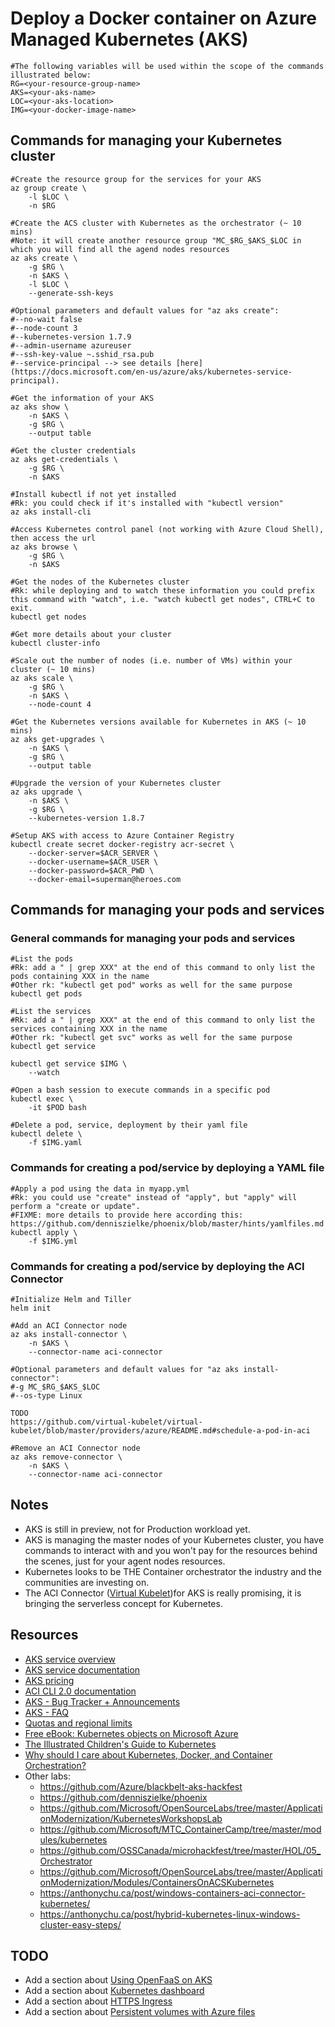 # Deploy a Docker container on Azure Managed Kubernetes (AKS)

```
#The following variables will be used within the scope of the commands illustrated below:
RG=<your-resource-group-name>
AKS=<your-aks-name>
LOC=<your-aks-location>
IMG=<your-docker-image-name>
```

## Commands for managing your Kubernetes cluster

```
#Create the resource group for the services for your AKS
az group create \
    -l $LOC \
    -n $RG

#Create the ACS cluster with Kubernetes as the orchestrator (~ 10 mins)
#Note: it will create another resource group "MC_$RG_$AKS_$LOC in which you will find all the agend nodes resources
az aks create \
    -g $RG \
    -n $AKS \
    -l $LOC \
    --generate-ssh-keys

#Optional parameters and default values for "az aks create":
#--no-wait false
#--node-count 3
#--kubernetes-version 1.7.9
#--admin-username azureuser
#--ssh-key-value ~.sshid_rsa.pub
#--service-principal --> see details [here](https://docs.microsoft.com/en-us/azure/aks/kubernetes-service-principal).

#Get the information of your AKS
az aks show \
    -n $AKS \
    -g $RG \
    --output table

#Get the cluster credentials
az aks get-credentials \
    -g $RG \
    -n $AKS

#Install kubectl if not yet installed
#Rk: you could check if it's installed with "kubectl version"
az aks install-cli

#Access Kubernetes control panel (not working with Azure Cloud Shell), then access the url
az aks browse \
    -g $RG \
    -n $AKS

#Get the nodes of the Kubernetes cluster
#Rk: while deploying and to watch these information you could prefix this command with "watch", i.e. "watch kubectl get nodes", CTRL+C to exit.
kubectl get nodes

#Get more details about your cluster
kubectl cluster-info

#Scale out the number of nodes (i.e. number of VMs) within your cluster (~ 10 mins)
az aks scale \
    -g $RG \
    -n $AKS \
    --node-count 4

#Get the Kubernetes versions available for Kubernetes in AKS (~ 10 mins)
az aks get-upgrades \
    -n $AKS \
    -g $RG \
    --output table

#Upgrade the version of your Kubernetes cluster
az aks upgrade \
    -n $AKS \
    -g $RG \
    --kubernetes-version 1.8.7

#Setup AKS with access to Azure Container Registry
kubectl create secret docker-registry acr-secret \
    --docker-server=$ACR_SERVER \
    --docker-username=$ACR_USER \
    --docker-password=$ACR_PWD \
    --docker-email=superman@heroes.com
```

## Commands for managing your pods and services

### General commands for managing your pods and services

```
#List the pods
#Rk: add a " | grep XXX" at the end of this command to only list the pods containing XXX in the name
#Other rk: "kubectl get pod" works as well for the same purpose
kubectl get pods

#List the services
#Rk: add a " | grep XXX" at the end of this command to only list the services containing XXX in the name
#Other rk: "kubectl get svc" works as well for the same purpose
kubectl get service

kubectl get service $IMG \
    --watch

#Open a bash session to execute commands in a specific pod
kubectl exec \
    -it $POD bash

#Delete a pod, service, deployment by their yaml file
kubectl delete \
    -f $IMG.yaml
```

### Commands for creating a pod/service by deploying a YAML file

```
#Apply a pod using the data in myapp.yml
#Rk: you could use "create" instead of "apply", but "apply" will perform a "create or update".
#FIXME: more details to provide here according this: https://github.com/denniszielke/phoenix/blob/master/hints/yamlfiles.md
kubectl apply \
    -f $IMG.yml
```

### Commands for creating a pod/service by deploying the ACI Connector

```
#Initialize Helm and Tiller
helm init

#Add an ACI Connector node
az aks install-connector \
    -n $AKS \
    --connector-name aci-connector

#Optional parameters and default values for "az aks install-connector":
#-g MC_$RG_$AKS_$LOC
#--os-type Linux

TODO
https://github.com/virtual-kubelet/virtual-kubelet/blob/master/providers/azure/README.md#schedule-a-pod-in-aci

#Remove an ACI Connector node
az aks remove-connector \
    -n $AKS \
    --connector-name aci-connector
```

## Notes

- AKS is still in preview, not for Production workload yet.
- AKS is managing the master nodes of your Kubernetes cluster, you have commands to interact with and you won't pay for the resources behind the scenes, just for your agent nodes resources.
- Kubernetes looks to be THE Container orchestrator the industry and the communities are investing on.
- The ACI Connector ([Virtual Kubelet](https://github.com/virtual-kubelet/virtual-kubelet))for AKS is really promising, it is bringing the serverless concept for Kubernetes.

## Resources

- [AKS service overview](https://azure.microsoft.com/services/container-service/)
- [AKS service documentation](https://docs.microsoft.com/azure/aks/)
- [AKS pricing](https://azure.microsoft.com/pricing/details/container-service/)
- [ACI CLI 2.0 documentation](https://docs.microsoft.com/cli/azure/aks)
- [AKS - Bug Tracker + Announcements ](https://github.com/Azure/AKS)
- [AKS - FAQ](https://docs.microsoft.com/en-us/azure/aks/faq)
- [Quotas and regional limits](https://docs.microsoft.com/en-us/azure/aks/container-service-quotas)
- [Free eBook: Kubernetes objects on Microsoft Azure](https://blogs.msdn.microsoft.com/azurecat/2018/01/22/new-ebook-kubernetes-objects-on-microsoft-azure/)
- [The Illustrated Children's Guide to Kubernetes](https://www.youtube.com/watch?v=4ht22ReBjno)
- [Why should I care about Kubernetes, Docker, and Container Orchestration?](https://www.hanselman.com/blog/WhyShouldICareAboutKubernetesDockerAndContainerOrchestration.aspx)
- Other labs:
  - https://github.com/Azure/blackbelt-aks-hackfest
  - https://github.com/denniszielke/phoenix
  - https://github.com/Microsoft/OpenSourceLabs/tree/master/ApplicationModernization/KubernetesWorkshopsLab
  - https://github.com/Microsoft/MTC_ContainerCamp/tree/master/modules/kubernetes
  - https://github.com/OSSCanada/microhackfest/tree/master/HOL/05_Orchestrator
  - https://github.com/Microsoft/OpenSourceLabs/tree/master/ApplicationModernization/Modules/ContainersOnACSKubernetes
  - https://anthonychu.ca/post/windows-containers-aci-connector-kubernetes/
  - https://anthonychu.ca/post/hybrid-kubernetes-linux-windows-cluster-easy-steps/

## TODO

- Add a section about [Using OpenFaaS on AKS](https://docs.microsoft.com/en-us/azure/aks/openfaas)
- Add a section about [Kubernetes dashboard](https://docs.microsoft.com/en-us/azure/aks/kubernetes-dashboard)
- Add a section about [HTTPS Ingress](https://docs.microsoft.com/en-us/azure/aks/ingress)
- Add a section about [Persistent volumes with Azure files](https://docs.microsoft.com/en-us/azure/aks/azure-files-dynamic-pv)